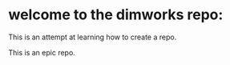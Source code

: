 # welcome to the dimworks repo:

This is an attempt at learning how to create a repo. 

This is an epic repo.
























